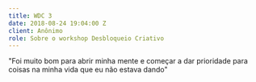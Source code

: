 ```yaml
---
title: WDC 3
date: 2018-08-24 19:04:00 Z
client: Anônimo
role: Sobre o workshop Desbloqueio Criativo
---
```


"Foi muito bom para abrir minha mente e começar a dar prioridade para coisas na minha vida que eu não estava dando"
